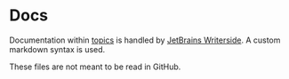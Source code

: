 # Docs

Documentation within [topics](/docs/topics) is handled by [JetBrains Writerside](https://www.jetbrains.com/writerside/). A custom markdown syntax is used.

These files are not meant to be read in GitHub.

